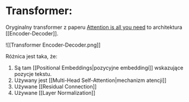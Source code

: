 # Transformer:

Oryginalny transformer z paperu [Attention is all you need](https://arxiv.org/abs/1706.03762) to architektura [[Encoder-Decoder]].

![[Transformer Encoder-Decoder.png]]

Różnica jest taka, że:

1. Są tam [[Positional Embeddings|pozycyjne embeddingi]] wskazujące pozycje tekstu.
2. Używany jest [[Multi-Head Self-Attention|mechanizm atencji]]
3. Używane [[Residual Connection]]
4. Używane [[Layer Normalization]]
